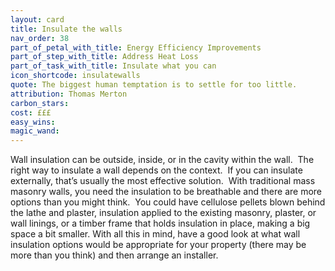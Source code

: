 ```yaml
---
layout: card
title: Insulate the walls
nav_order: 38
part_of_petal_with_title: Energy Efficiency Improvements
part_of_step_with_title: Address Heat Loss
part_of_task_with_title: Insulate what you can
icon_shortcode: insulatewalls
quote: The biggest human temptation is to settle for too little.
attribution: Thomas Merton
carbon_stars: 
cost: £££
easy_wins: 
magic_wand: 
---
```


<p>Wall insulation can be outside, inside, or in the cavity within the wall.  The right way to insulate a wall depends on the context.  If you can insulate externally, that’s usually the most effective solution.  With traditional mass masonry walls, you need the insulation to be breathable and there are more options than you might think.  You could have cellulose pellets blown behind the lathe and plaster, insulation applied to the existing masonry, plaster, or wall linings, or a timber frame that holds insulation in place, making a big space a bit smaller. With all this in mind, have a good look at what wall insulation options would be appropriate for your property (there may be more than you think) and then arrange an installer.</p> 

